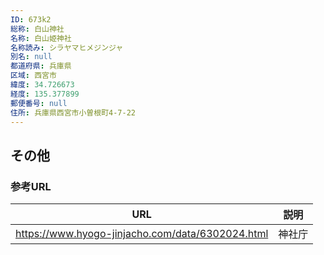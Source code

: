 ```yaml
---
ID: 673k2
総称: 白山神社
名称: 白山姫神社
名称読み: シラヤマヒメジンジャ
別名: null
都道府県: 兵庫県
区域: 西宮市
緯度: 34.726673
経度: 135.377899
郵便番号: null
住所: 兵庫県西宮市小曽根町4-7-22
---
```


## その他

### 参考URL

| URL                                              | 説明   |
| ------------------------------------------------ | ------ |
| https://www.hyogo-jinjacho.com/data/6302024.html | 神社庁 |
